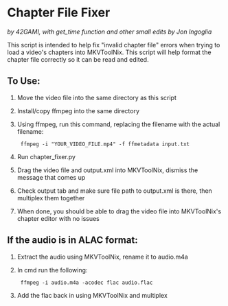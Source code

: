 # Chapter File Fixer

*by 42GAMI, with get_time function and other small edits by Jon Ingoglia*

This script is intended to help fix "invalid chapter file" errors when trying to load a video's chapters into MKVToolNix. This script will help format the chapter file correctly so it can be read and edited.

## To Use:

1. Move the video file into the same directory as this script
2. Install/copy ffmpeg into the same directory
3. Using ffmpeg, run this command, replacing the filename with the actual filename:

        ffmpeg -i "YOUR_VIDEO_FILE.mp4" -f ffmetadata input.txt

4. Run chapter_fixer.py
5. Drag the video file and output.xml into MKVToolNix, dismiss the message that comes up
6. Check output tab and make sure file path to output.xml is there, then multiplex them together
7. When done, you should be able to drag the video file into MKVToolNix's chapter editor with no issues

## If the audio is in ALAC format:

1. Extract the audio using MKVToolNix, rename it to audio.m4a
2. In cmd run the following: 

        ffmpeg -i audio.m4a -acodec flac audio.flac

3. Add the flac back in using MKVToolNix and multiplex